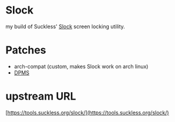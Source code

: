 # Slock
my build of Suckless' [Slock](https://tools.suckless.org/slock/) screen locking utility.

# Patches
 - arch-compat (custom, makes Slock work on arch linux)
 - [DPMS](https://tools.suckless.org/slock/patches/dpms/)

# upstream URL
[https://tools.suckless.org/slock/](https://tools.suckless.org/slock/)
